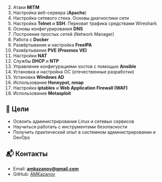 2. Атаки **MITM**  
3. Настройка веб-сервера (**Apache**)  
4. Настройка сетевого стека. Основы диагностики сети  
5. Настройка **Telnet** и **SSH**. Перехват трафика средствами Wireshark  
6. Основы конфигурирования **DNS**  
7. Построение простых сетей (Network Manager)  
8. Работа с **Docker**  
9. Развёртывание и настройка **FreeIPA**  
10. Развёртывание **PVE (Proxmox VE)**  
11. Настройки **NAT**  
12. Службы **DHCP** и **NTP**  
13. Управление конфигурациями хостов с помощью **Ansible**  
14. Установка и настройка ОС (отечественные разработки)  
15. Установка **Windows AD**  
16. Использование **Honeypot, nmap**  
17. Настройка **iptables** и **Web Application Firewall (WAF)**  
18. Использование **Metasploit**  

## 🚀 Цели  

- Освоить администрирование Linux и сетевых сервисов  
- Научиться работать с инструментами безопасности  
- Получить практический опыт в системном администрировании и DevOps  

## 📬 Контакты  

- Email: **amkazanov@gmail.com**  
- GitHub: [AMKazanov](https://github.com/AMKazanov)  

